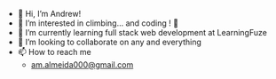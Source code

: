 - 👋 Hi, I’m Andrew!
- 👀 I’m interested in climbing... and coding ! 🧗
- 🌱 I’m currently learning full stack web development at LearningFuze
- 💞️ I’m looking to collaborate on any and everything
- 📫 How to reach me 
  - am.almeida000@gmail.com

<!---
Andrew-M-A/Andrew-M-A is a ✨ special ✨ repository because its `README.md` (this file) appears on your GitHub profile.
You can click the Preview link to take a look at your changes.
--->
